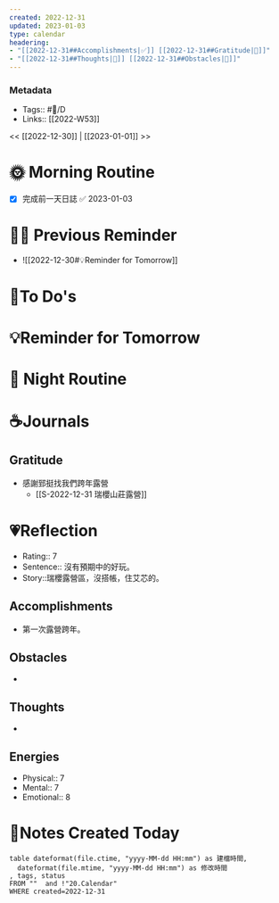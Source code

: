 ```yaml
---
created: 2022-12-31
updated: 2023-01-03
type: calendar
headering: 
- "[[2022-12-31##Accomplishments|✅]] [[2022-12-31##Gratitude|🙏]]"
- "[[2022-12-31##Thoughts|🧠]] [[2022-12-31##Obstacles|🚧]]"
---
```

### Metadata
- Tags:: #📅/D
- Links:: [[2022-W53]]

<< [[2022-12-30]]  | [[2023-01-01]] >>

# 🌞 Morning Routine
- [x] 完成前一天日誌 ✅ 2023-01-03



# 🧑‍💻 Previous Reminder
- ![[2022-12-30#💡Reminder for Tomorrow]]


# 📝To Do's

# 💡Reminder for Tomorrow


# 🌃 Night Routine

# ☕️Journals
## Gratitude
- 感謝郅挺找我們跨年露營
	- [[S-2022-12-31 瑞櫻山莊露營]]

# 💗Reflection
- Rating:: 7
- Sentence:: 沒有預期中的好玩。
- Story::瑞櫻露營區，沒搭帳，住艾芯的。

## Accomplishments
- 第一次露營跨年。
## Obstacles
- 
## Thoughts
- 
## Energies
- Physical:: 7
- Mental:: 7
- Emotional:: 8

# 📑Notes Created Today

```dataview
table dateformat(file.ctime, "yyyy-MM-dd HH:mm") as 建檔時間,
  dateformat(file.mtime, "yyyy-MM-dd HH:mm") as 修改時間
, tags, status
FROM ""  and !"20.Calendar"
WHERE created=2022-12-31
```